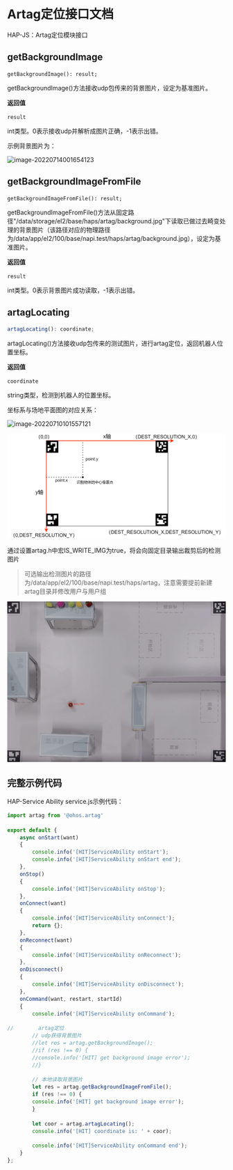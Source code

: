 # Artag定位接口文档

HAP-JS：Artag定位模块接口

## getBackgroundImage

```
getBackgroundImage(): result;
```

getBackgroundImage()方法接收udp包传来的背景图片，设定为基准图片。

**返回值**

`result`

  int类型。0表示接收udp并解析成图片正确，-1表示出错。

示例背景图片为：

![image-20220714001654123](Artag定位接口文档.assets/image-20220714001654123.png)

## getBackgroundImageFromFile

```
getBackgroundImageFromFile(): result;
```

getBackgroundImageFromFile()方法从固定路径"/data/storage/el2/base/haps/artag/background.jpg"下读取已做过去畸变处理的背景图片（该路径对应的物理路径为/data/app/el2/100/base/napi.test/haps/artag/background.jpg），设定为基准图片。

**返回值**

`result`

  int类型。0表示背景图片成功读取，-1表示出错。

## artagLocating

```javascript
artagLocating(): coordinate;
```

artagLocating()方法接收udp包传来的测试图片，进行artag定位，返回机器人位置坐标。

**返回值**

`coordinate`

  string类型，检测到机器人的位置坐标。

坐标系与场地平面图的对应关系：

![image-20220710101557121](Artag定位接口文档.assets/image-20220710101557121.png)

![image-20220710104533694](Artag定位接口文档.assets/image-20220710104533694.png)

通过设置artag.h中宏IS_WRITE_IMG为true，将会向固定目录输出裁剪后的检测图片

> 可选输出检测图片的路径为/data/app/el2/100/base/napi.test/haps/artag，注意需要提前新建artag目录并修改用户与用户组

![image-20220710101623223](Artag定位接口文档.assets/image-20220710101623223.png)

## 完整示例代码

HAP-Service Ability service.js示例代码：

```javascript
import artag from '@ohos.artag'

export default {
    async onStart(want)
    {
        console.info('[HIT]ServiceAbility onStart');
        console.info('[HIT]ServiceAbility onStart end');
    },
    onStop()
    {
        console.info('[HIT]ServiceAbility onStop');
    },
    onConnect(want)
    {
        console.info('[HIT]ServiceAbility onConnect');
        return {};
    },
    onReconnect(want)
    {
        console.info('[HIT]ServiceAbility onReconnect');
    },
    onDisconnect()
    {
        console.info('[HIT]ServiceAbility onDisconnect');
    },
    onCommand(want, restart, startId)
    {
        console.info('[HIT]ServiceAbility onCommand');

//        artag定位
        // udp获得背景图片
        //let res = artag.getBackgroundImage();
        //if (res !== 0) {
        //console.info('[HIT] get background image error');
        //}
        
        // 本地读取背景图片
        let res = artag.getBackgroundImageFromFile();
        if (res !== 0) {
        console.info('[HIT] get background image error');
        }
        
        let coor = artag.artagLocating();
        console.info('[HIT] coordinate is: ' + coor);

        console.info('[HIT]ServiceAbility onCommand end');
    }
};
```

